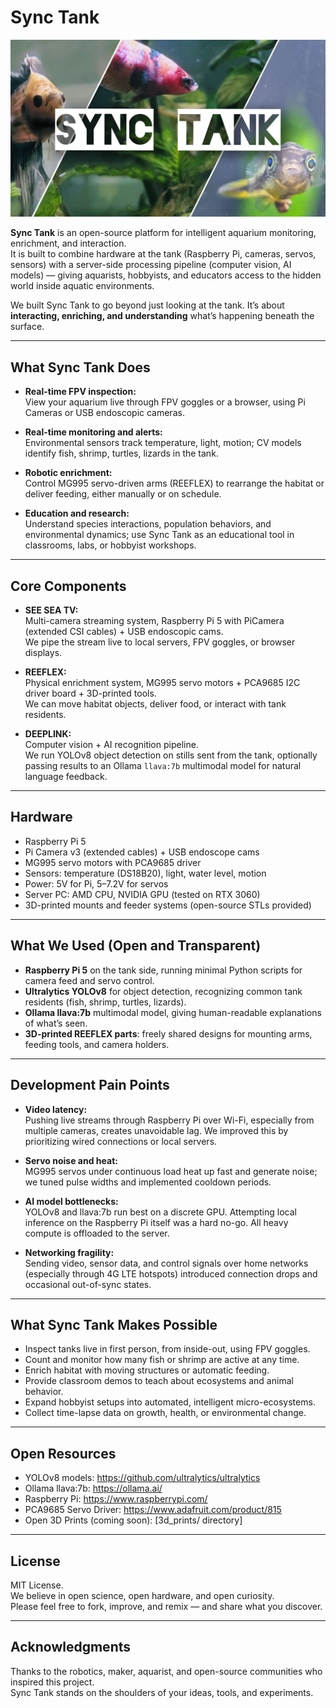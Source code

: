 # Sync Tank

![Sync Tank Banner](images/sync.jpg)

**Sync Tank** is an open-source platform for intelligent aquarium monitoring, enrichment, and interaction.  
It is built to combine hardware at the tank (Raspberry Pi, cameras, servos, sensors) with a server-side processing pipeline (computer vision, AI models) — giving aquarists, hobbyists, and educators access to the hidden world inside aquatic environments.

We built Sync Tank to go beyond just looking at the tank. It’s about **interacting, enriching, and understanding** what’s happening beneath the surface.

---

## What Sync Tank Does

- **Real-time FPV inspection:**  
  View your aquarium live through FPV goggles or a browser, using Pi Cameras or USB endoscopic cameras.

- **Real-time monitoring and alerts:**  
  Environmental sensors track temperature, light, motion; CV models identify fish, shrimp, turtles, lizards in the tank.

- **Robotic enrichment:**  
  Control MG995 servo-driven arms (REEFLEX) to rearrange the habitat or deliver feeding, either manually or on schedule.

- **Education and research:**  
  Understand species interactions, population behaviors, and environmental dynamics; use Sync Tank as an educational tool in classrooms, labs, or hobbyist workshops.

---

## Core Components

- **SEE SEA TV:**  
  Multi-camera streaming system, Raspberry Pi 5 with PiCamera (extended CSI cables) + USB endoscopic cams.  
  We pipe the stream live to local servers, FPV goggles, or browser displays.

- **REEFLEX:**  
  Physical enrichment system, MG995 servo motors + PCA9685 I2C driver board + 3D-printed tools.  
  We can move habitat objects, deliver food, or interact with tank residents.

- **DEEPLINK:**  
  Computer vision + AI recognition pipeline.  
  We run YOLOv8 object detection on stills sent from the tank, optionally passing results to an Ollama `llava:7b` multimodal model for natural language feedback.

---

## Hardware

- Raspberry Pi 5  
- Pi Camera v3 (extended cables) + USB endoscope cams  
- MG995 servo motors with PCA9685 driver  
- Sensors: temperature (DS18B20), light, water level, motion  
- Power: 5V for Pi, 5–7.2V for servos  
- Server PC: AMD CPU, NVIDIA GPU (tested on RTX 3060)  
- 3D-printed mounts and feeder systems (open-source STLs provided)

---

## What We Used (Open and Transparent)

- **Raspberry Pi 5** on the tank side, running minimal Python scripts for camera feed and servo control.
- **Ultralytics YOLOv8** for object detection, recognizing common tank residents (fish, shrimp, turtles, lizards).
- **Ollama llava:7b** multimodal model, giving human-readable explanations of what’s seen.
- **3D-printed REEFLEX parts**: freely shared designs for mounting arms, feeding tools, and camera holders.

---

## Development Pain Points

- **Video latency:**  
  Pushing live streams through Raspberry Pi over Wi-Fi, especially from multiple cameras, creates unavoidable lag. We improved this by prioritizing wired connections or local servers.

- **Servo noise and heat:**  
  MG995 servos under continuous load heat up fast and generate noise; we tuned pulse widths and implemented cooldown periods.

- **AI model bottlenecks:**  
  YOLOv8 and llava:7b run best on a discrete GPU. Attempting local inference on the Raspberry Pi itself was a hard no-go. All heavy compute is offloaded to the server.

- **Networking fragility:**  
  Sending video, sensor data, and control signals over home networks (especially through 4G LTE hotspots) introduced connection drops and occasional out-of-sync states.

---

## What Sync Tank Makes Possible

- Inspect tanks live in first person, from inside-out, using FPV goggles.
- Count and monitor how many fish or shrimp are active at any time.
- Enrich habitat with moving structures or automatic feeding.
- Provide classroom demos to teach about ecosystems and animal behavior.
- Expand hobbyist setups into automated, intelligent micro-ecosystems.
- Collect time-lapse data on growth, health, or environmental change.

---

## Open Resources

- YOLOv8 models: https://github.com/ultralytics/ultralytics  
- Ollama llava:7b: https://ollama.ai/  
- Raspberry Pi: https://www.raspberrypi.com/  
- PCA9685 Servo Driver: https://www.adafruit.com/product/815  
- Open 3D Prints (coming soon): [3d_prints/ directory]

---

## License

MIT License.  
We believe in open science, open hardware, and open curiosity.  
Please feel free to fork, improve, and remix — and share what you discover.

---

## Acknowledgments

Thanks to the robotics, maker, aquarist, and open-source communities who inspired this project.  
Sync Tank stands on the shoulders of your ideas, tools, and experiments.
